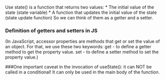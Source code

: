 Use state() is a function that returns two values: 
    * The initial value of the state (state variable)
    * A function that updates the initial value of the state (state update function)
So we can think of them as a getter and a setter.

### Definition of getters and setters in JS
(In JavaScript, accessor properties are methods that get or set the value of an object. For that, we use these two keywords: get - to define a getter method to get the property value. set - to define a setter method to set the property value.)

###One important caveat in the invocation of useState(): 
it can NOT be called in a conditional! It can only be used in the main body of the function. 
